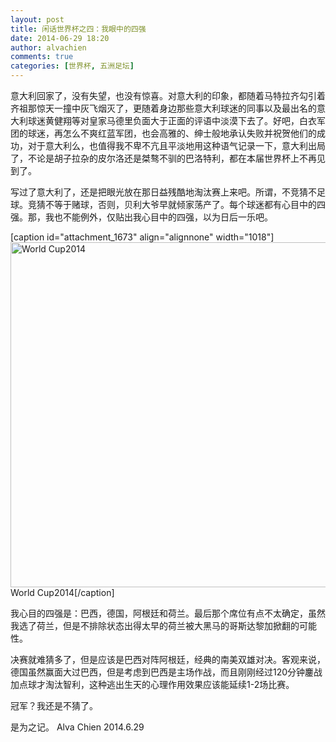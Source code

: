 ```yaml
---
layout: post
title: 闲话世界杯之四：我眼中的四强
date: 2014-06-29 18:20
author: alvachien
comments: true
categories: [世界杯, 五洲足坛]
---
```

意大利回家了，没有失望，也没有惊喜。对意大利的印象，都随着马特拉齐勾引着齐祖那惊天一撞中灰飞烟灭了，更随着身边那些意大利球迷的同事以及最出名的意大利球迷黄健翔等对皇家马德里负面大于正面的评语中淡漠下去了。好吧，白衣军团的球迷，再怎么不爽红蓝军团，也会高雅的、绅士般地承认失败并祝贺他们的成功，对于意大利么，也值得我不卑不亢且平淡地用这种语气记录一下，意大利出局了，不论是胡子拉杂的皮尔洛还是桀骜不驯的巴洛特利，都在本届世界杯上不再见到了。

写过了意大利了，还是把眼光放在那日益残酷地淘汰赛上来吧。所谓，不竞猜不足球。竞猜不等于赌球，否则，贝利大爷早就倾家荡产了。每个球迷都有心目中的四强。那，我也不能例外，仅贴出我心目中的四强，以为日后一乐吧。

[caption id="attachment_1673" align="alignnone" width="1018"]<a href="http://www.alvachien.com/alvablog/wp-content/uploads/2014/06/WorldCup2014.jpg"><img class="size-full wp-image-1673" src="http://www.alvachien.com/alvablog/wp-content/uploads/2014/06/WorldCup2014.jpg" alt="World Cup2014" width="1018" height="552" /></a> World Cup2014[/caption]

我心目的四强是：巴西，德国，阿根廷和荷兰。最后那个席位有点不太确定，虽然我选了荷兰，但是不排除状态出得太早的荷兰被大黑马的哥斯达黎加掀翻的可能性。

决赛就难猜多了，但是应该是巴西对阵阿根廷，经典的南美双雄对决。客观来说，德国虽然赢面大过巴西，但是考虑到巴西是主场作战，而且刚刚经过120分钟鏖战加点球才淘汰智利，这种逃出生天的心理作用效果应该能延续1-2场比赛。

冠军？我还是不猜了。

是为之记。
Alva Chien
2014.6.29
